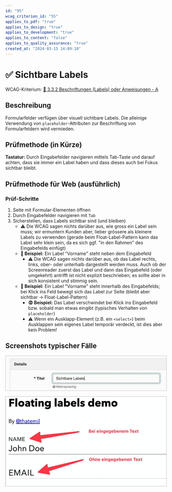 ```yaml
---
id: "95"
wcag_criterion_id: "55"
applies_to_pdf: "true"
applies_to_design: "true"
applies_to_development: "true"
applies_to_content: "false"
applies_to_quality_assurance: "true"
created_at: "2024-03-15 14:09:10"
---
```


# ✅ Sichtbare Labels

WCAG-Kriterium: [📜 3.3.2 Beschriftungen (Labels) oder Anweisungen - A](..)

## Beschreibung

Formularfelder verfügen über visuell sichtbare Labels. Die alleinige Verwendung von `placeholder`-Attributen zur Beschriftung von Formularfeldern wird vermieden.

## Prüfmethode (in Kürze)

**Tastatur:** Durch Eingabefelder navigieren mittels Tab-Taste und darauf achten, dass sie immer ein Label haben und dass dieses auch bei Fokus sichtbar bleibt.

## Prüfmethode für Web (ausführlich)

### Prüf-Schritte

1. Seite mit Formular-Elementen öffnen
1. Durch Eingabefelder navigieren mit `Tab`
1. Sicherstellen, dass Labels sichtbar sind (und bleiben)
    - ⚠️ Die WCAG sagen nichts darüber aus, wie gross ein Label sein muss; wir ermuntern Kunden aber, lieber grössere als kleinere Labels zu verwenden (gerade beim Float-Label-Pattern kann das Label sehr klein sein, da es sich ggf. "in den Rahmen" des Eingabefelds einfügt)
    - **🙂 Beispiel:** Ein Label "Vorname" steht neben dem Eingabefeld
        - ⚠️ Die WCAG sagen nichts darüber aus, ob das Label rechts, links, ober- oder unterhalb dargestellt werden muss. Auch ob der Screenreader zuerst das Label und dann das Eingabefeld (oder umgekehrt) antrifft ist nicht explizit beschrieben; es sollte aber in sich konsistent und stimmig sein.
    - **🙂 Beispiel:** Ein Label "Vorname" steht innerhalb des Eingabefelds; bei Klick ins Feld bewegt sich das Label zur Seite (bleibt aber sichtbar → Float-Label-Pattern)
        - **😡 Beispiel:** Das Label verschwindet bei Klick ins Eingabefeld bzw. sobald man etwas eingibt (typisches Verhalten von `placeholder`)
        - ⚠️ Wenn ein Ausklapp-Element (z.B. ein `<select>`) beim Ausklappen sein eigenes Label temporär verdeckt, ist dies aber kein Problem!

## Screenshots typischer Fälle

![Labels sind immer sichtbar in A4AA](images/labels-sind-immer-sichtbar-in-a4aa.png)

![Float-Label-Pattern](images/float-label-pattern.png)